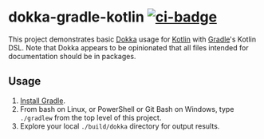 # dokka-gradle-kotlin [![ci-badge]][ci-travis]

This project demonstrates basic [Dokka] usage for [Kotlin] with [Gradle]'s Kotlin DSL. Note that Dokka appears to be opinionated that all files intended for documentation should be in packages.

## Usage

1. [Install Gradle].
2. From bash on Linux, or PowerShell or Git Bash on Windows, type `./gradlew` from the top level of this project.
3. Explore your local `./build/dokka` directory for output results.

[ci-badge]: https://travis-ci.org/dksmiffs/dokka-gradle-kotlin.svg "Travis CI build status"
[ci-travis]: https://travis-ci.org/dksmiffs/dokka-gradle-kotlin
[Dokka]: https://github.com/Kotlin/dokka
[Kotlin]: https://kotlinlang.org/
[Gradle]: https://gradle.org/
[Install Gradle]: https://docs.gradle.org/current/userguide/installation.html

